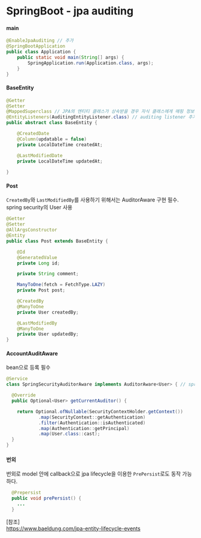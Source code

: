 # SpringBoot - jpa auditing

#### main
```java
@EnableJpaAuditing // 추가
@SpringBootApplication
public class Application {
    public static void main(String[] args) {
        SpringApplication.run(Application.class, args);
    }
}
```

#### BaseEntity
```java
@Getter
@Setter
@MappedSuperclass // JPA의 엔티티 클래스가 상속받을 경우 자식 클래스에게 매핑 정보를 전달
@EntityListeners(AuditingEntityListener.class) // auditing listener 추가
public abstract class BaseEntity {

    @CreatedDate
    @Column(updatable = false)
    private LocalDateTime createdAt;

    @LastModifiedDate
    private LocalDateTime updatedAt;
    
}
```

#### Post
`CreatedBy`와 `LastModifiedBy`를 사용하기 위해서는 AuditorAware 구현 필수. <br/>
spring security의 User 사용<br/>
```java
@Getter
@Setter
@AllArgsConstructor
@Entity
public class Post extends BaseEntity {

    @Id
    @GeneratedValue
    private Long id;

    private String comment;

    ManyToOne(fetch = FetchType.LAZY)
    private Post post;

    @CreatedBy
    @ManyToOne
    private User createdBy;

    @LastModifiedBy
    @ManyToOne
    private User updatedBy;
}
```

#### AccountAuditAware
bean으로 등록 필수
```java
@Service
class SpringSecurityAuditorAware implements AuditorAware<User> { // spring security User class

  @Override
  public Optional<User> getCurrentAuditor() {

    return Optional.ofNullable(SecurityContextHolder.getContext())
            .map(SecurityContext::getAuthentication)
            .filter(Authentication::isAuthenticated)
            .map(Authentication::getPrincipal)
            .map(User.class::cast);
  }
}
```

#### 번외
번외로 model 안에 callback으로 jpa lifecycle을 이용한 `PrePersist`로도 동작 가능하다.<br/>
```java
  @Prepersist
  public void prePersist() {
    ...
  }
```


[참조]<br/>
https://www.baeldung.com/jpa-entity-lifecycle-events
